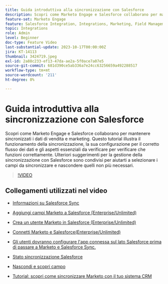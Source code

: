 ```yaml
---
title: Guida introduttiva alla sincronizzazione con Salesforce
description: Scopri come Marketo Engage e Salesforce collaborano per mantenere sincronizzati i dati di vendita e marketing. Questo tutorial illustra il funzionamento della sincronizzazione, la sua configurazione per il corretto flusso dei dati e gli aspetti essenziali da verificare per verificare che funzioni correttamente.
feature-set: Marketo Engage
feature: Salesforce Integration, Integrations, Marketing, Field Management, Administration
topic: Integrations
role: Admin
level: Beginner
doc-type: Feature Video
last-substantial-update: 2023-10-17T00:00:00Z
jira: KT-14113
thumbnail: 3424719.jpeg
exl-id: 2a88c233-ef13-47da-ae2a-5f0ace7a07e5
source-git-commit: 681d390ce5ab336a7e24cc63256659a492288517
workflow-type: tm+mt
source-wordcount: '211'
ht-degree: 0%

---
```


# Guida introduttiva alla sincronizzazione con Salesforce

Scopri come Marketo Engage e Salesforce collaborano per mantenere sincronizzati i dati di vendita e marketing. Questo tutorial illustra il funzionamento della sincronizzazione, la sua configurazione per il corretto flusso dei dati e gli aspetti essenziali da verificare per verificare che funzioni correttamente. Ulteriori suggerimenti per la gestione della sincronizzazione con Salesforce sono condivisi per aiutarti a selezionare i campi da sincronizzare e nascondere quelli non più necessari.

>[!VIDEO](https://video.tv.adobe.com/v/3425610/?learn=on&captions=ita)

## Collegamenti utilizzati nel video

* [Informazioni su Salesforce Sync](https://experienceleague.adobe.com/docs/marketo/using/product-docs/crm-sync/salesforce-sync/understanding-the-salesforce-sync.html?lang=it)

* [Aggiungi campi Marketo a Salesforce (Enterprise/Unlimited)](https://experienceleague.adobe.com/docs/marketo/using/product-docs/crm-sync/salesforce-sync/setup/enterprise-unlimited-edition/step-1-of-3-add-marketo-fields-to-salesforce-enterprise-unlimited.html?lang=it)

* [Crea un utente Marketo in Salesforce (Enterprise/Unlimited)](https://experienceleague.adobe.com/docs/marketo/using/product-docs/crm-sync/salesforce-sync/setup/enterprise-unlimited-edition/step-2-of-3-create-a-salesforce-user-for-marketo-enterprise-unlimited.html?lang=it)

* [Connetti Marketo e Salesforce(Enterprise/Unlimited)](https://experienceleague.adobe.com/docs/marketo/using/product-docs/crm-sync/salesforce-sync/setup/enterprise-unlimited-edition/step-3-of-3-connect-marketo-and-salesforce-enterprise-unlimited.html?lang=it)

* [Gli utenti dovranno configurare l&#39;app connessa sul lato Salesforce prima di passare a Marketo e Salesforce Sync.](https://experienceleague.adobe.com/docs/marketo/using/product-docs/crm-sync/salesforce-sync/log-in-using-oauth-2-0.html?lang=it)

* [Stato sincronizzazione Salesforce](https://experienceleague.adobe.com/docs/marketo/using/product-docs/crm-sync/salesforce-sync/salesforce-sync-status.html?lang=it)

* [Nascondi e scopri campo](https://experienceleague.adobe.com/docs/marketo/using/product-docs/administration/field-management/hide-and-unhide-a-field.html?lang=it)

* [Tutorial: scopri come sincronizzare Marketo con il tuo sistema CRM](https://experienceleague.adobe.com/docs/marketo-learn/tutorials/lead-and-data-management/crm-sync-learn.html?lang=it)
